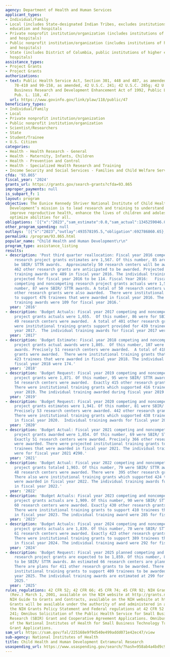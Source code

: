 ```yaml
---
agency: Department of Health and Human Services
applicant_types:
- Individual/Family
- Local (includes State-designated Indian Tribes, excludes institutions of higher
  education and hospitals
- Private nonprofit institution/organization (includes institutions of higher education
  and hospitals)
- Public nonprofit institution/organization (includes institutions of higher education
  and hospitals)
- State (includes District of Columbia, public institutions of higher education and
  hospitals)
assistance_types:
- Project Grants
- Project Grants
authorizations:
- text: Public Health Service Act, Section 301, 448 and 487, as amended, Public Laws
    78-410 and 99-158, as amended, 42 U.S.C. 241; 42 U.S.C. 285g; 42 U.S.C. 288; Small
    Business Research and Development Enhancement Act of 1992, Public Law 102-564.
    Pub. L. 118, 47.
  url: https://www.govinfo.gov/link/plaw/118/public/47
beneficiary_types:
- Individual/Family
- Local
- Private nonprofit institution/organization
- Public nonprofit institution/organization
- Scientist/Researchers
- State
- Student/Trainee
- U.S. Citizen
categories:
- Health - Health Research - General
- Health - Maternity, Infants, Children
- Health - Prevention and Control
- Health - Specialized Health Research and Training
- Income Security and Social Services - Families and Child Welfare Services
cfda: '93.865'
fiscal_year: '2024'
grants_url: https://grants.gov/search-grants?cfda=93.865
improper_payments: null
is_subpart_f: 1
layout: program
objective: The Eunice Kennedy Shriver National Institute of Child Health and Human
  Development’s mission is to lead research and training to understand human development,
  improve reproductive health, enhance the lives of children and adolescents, and
  optimize abilities for all.
obligations: '[{"x":"2023","sam_estimate":0.0,"sam_actual":1345259046.0,"usa_spending_actual":1231282662.93},{"x":"2024","sam_estimate":0.0,"sam_actual":1362312676.0,"usa_spending_actual":1245928116.91},{"x":"2025","sam_estimate":0.0,"sam_actual":1367652000.0,"usa_spending_actual":468596965.66}]'
other_program_spending: null
outlays: '[{"x":"2023","outlay":493578195.5,"obligation":692786860.65},{"x":"2024","outlay":187633979.29,"obligation":364486102.14},{"x":"2025","outlay":4559586.49,"obligation":63013072.48}]'
permalink: /program/93.865.html
popular_name: "Child Health and Human Development\r\n"
program_type: assistance_listing
results:
- description: 'Post third quarter reallocation: Fiscal year 2016 competing and noncompeting
    research project grants estimates are 1,567. Of this number, 85 are expected to
    be SBIR/ STTR awards.  Approximately 50 research centers will be awarded.  A planned
    462 other research grants are anticipated to be awarded. Projected institutional
    training awards are 489 in fiscal year 2016. The individual training award are
    projected for fiscal year 2016 to be 114. Fiscal Year 2016:   Fiscal year 2016
    competing and noncompeting research project grants actuals were 1,551.  Of this
    number, 87 were SBIR/ STTR awards. A total of 50 research centers were awarded.  450
    other research grants were also awarded.  There were institutional training grants
    to support 476 trainees that were awarded in fiscal year 2016. The individual
    training awards were 109 for fiscal year 2016.'
  year: '2016'
- description: 'Budget Actuals: Fiscal year 2017 competing and noncompeting research
    project grants actuals were 1,655.  Of this number, 86 were for SBIR/ STTR awards.   Exactly
    49 research centers were awarded.  A total of 401 other research grants were awarded.  There
    were institutional training grants support provided for 439 trainees in fiscal
    year 2017.  The individual training awards for fiscal year 2017 were 132.'
  year: '2017'
- description: 'Budget Estimate: Fiscal year 2018 competing and noncompeting research
    project grants actual awards were 1,805.  Of this number, 107 were SBIR/ STTR
    awards. Precisely 51 research centers were awarded.  A total of 418 other research
    grants were awarded.  There were institutional training grants that supported
    423 trainees that were awarded in fiscal year 2018. The individual training award  for
    fiscal year 2018 were 174.'
  year: '2018'
- description: 'Budget Request: Fiscal year 2019 competing and noncompeting research
    project grants were 1,871. Of this number, 95 were SBIR/ STTR awards.   Exactly
    54 research centers were awarded.  Exactly 415 other research grants were awarded.
    There were institutional training grants which supported 416 trainees during fiscal
    year 2019. The individual training awarded during fiscal year 2019 were 217.'
  year: '2019'
- description: 'Budget Request: Fiscal year 2020 competing and noncompeting research
    project grants estimates were 1,941. Of this number, 81 were SBIR/ STTR awards.
    Precisely 53 research centers were awarded. 442 other research grants were awarded.
    There were institutional training grants which supported 438 trainees awarded
    in fiscal year 2020.  Individual training awards for fiscal year 2020 were 257.'
  year: '2020'
- description: 'Budget Actual: Fiscal year 2021 competing and noncompeting research
    project grants awarded were 1,854. Of this number, 69 were SBIR/ STTR awards.
    Exactly 51 research centers were awarded. Precisely 366 other research grants
    were awarded. There were projected institutional training grants to support 433
    trainees that were awarded in fiscal year 2021. The individual training awards
    were for fiscal year 2021 #290.'
  year: '2021'
- description: 'Budget Actual: Fiscal year 2022 competing and noncompeting research
    project grants totaled 1,903. Of this number, 79 were SBIR/ STTR awards. Exactly
    48 research centers were awarded. There were  395 other research grants awarded.
    There also were institutional training grants which supported 424 trainees that
    were awarded in fiscal year 2022. The individual training awards funded 303 grants
    in fiscal year 2022.'
  year: '2022'
- description: 'Budget Actuals: Fiscal year 2023 competing and noncompeting research
    project grants actuals are 1,909. Of this number, 90 were SBIR/ STTR awards. Exactly
    60 research centers were awarded. Exactly 430 other research grants were awarded.
    There were institutional training grants to support 410 trainees that were awarded
    in fiscal year 2023. The individual training award were 285 for fiscal year 2023.'
  year: '2023'
- description: 'Budget Actuals: Fiscal year 2024 competing and noncompeting research
    project grants actuals are 1,839. Of this number, 70 were SBIR/ STTR awards. Exactly
    61 research centers were awarded. Exactly 423 other research grants were awarded.
    There were institutional training grants to support 389 trainees that were awarded
    in fiscal year 2024. The individual training award were 292 for fiscal year 2024.'
  year: '2024'
- description: 'Budget Request: Fiscal year 2025 planned competing and noncompeting
    research project grants are expected to be 1,859. Of this number, 89 are planned
    to be SBIR/ STTR awards. An estimated 66 research centers are planned to be awarded.
    There are plans for 411 other research grants to be awarded. There are plans for
    institutional training grants to support 409 trainees to be awarded in fiscal
    year 2025. The individual training awards are estimated at 299 for fiscal year
    2025.'
  year: '2025'
rules_regulations: 42 CFR 52; 42 CFR 66; 45 CFR 74; 45 CFR 92; NIH Grants Policy Statement,
  (Rev.) March 1, 2001, available on the NIH website at http://grants.nih.gov/grants/policy/nihgps_2001/;
  NIH Guide to Grants and Contracts, available on the NIH website at http://grants.nih.gov/grants/guide/.
  Grants will be available under the authority of and administered in accordance with
  the NIH Grants Policy Statement and Federal regulations at 42 CFR 52 and 42 USC
  241; Omnibus Solicitation of the Public Health Service for Small Business Innovation
  Research (SBIR) Grant and Cooperative Agreement Applications. Omnibus Solicitation
  of the National Institutes of Health for Small Business Technology Transfer (STTR)
  Grant Applications.
sam_url: https://sam.gov/fal/225168e9f9d540e499addd071e42ec47/view
sub-agency: National Institutes of Health
title: Child Health and Human Development Extramural Research
usaspending_url: https://www.usaspending.gov/search/?hash=958ab4a4bd9c94519380682de4adb4ab
---
```

